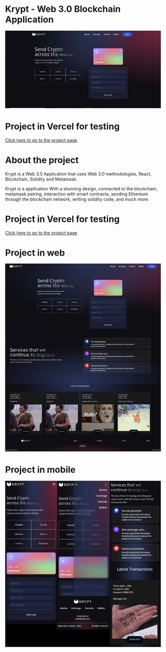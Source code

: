 # Krypt - Web 3.0 Blockchain Application

![Krypt](./client/images/krypt.png)

# Project in Vercel for testing

<a href="https://krypt-jade.vercel.app/">Click here to go to the project page</a>

# About the project

Krypt is a Web 3.0 Application that uses Web 3.0 methodologies, React, Blockchain, Solidity and Metamask.

Krypt is a application With a stunning design, connected to the blockchain, metamask pairing, interaction with smart contracts, sending Ethereum through the blockchain network, writing solidity code, and much more.

# Project in Vercel for testing

<a href="https://krypt-jade.vercel.app/">Click here to go to the project page</a>

# Project in web

![Web](./client/images/web.png)

# Project in mobile

![mobile](./client/images/mobile.png)
